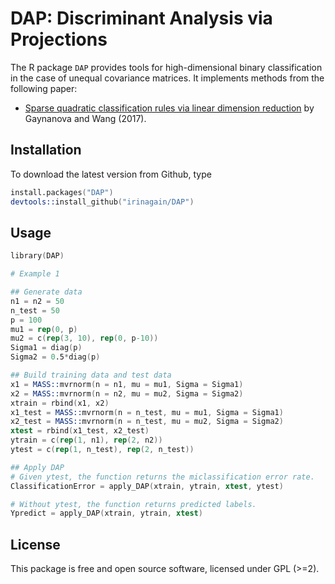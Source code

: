 # DAP: Discriminant Analysis via Projections
The R package `DAP` provides tools for high-dimensional binary classification in the case of unequal covariance matrices. It  implements methods from the following paper:
* [Sparse quadratic classification rules via linear dimension reduction](https://arxiv.org/abs/1711.04817) by Gaynanova and Wang (2017).

## Installation

To download the latest version from Github, type
```s
install.packages("DAP")
devtools::install_github("irinagain/DAP")
```
## Usage

```s
library(DAP)

# Example 1

## Generate data
n1 = n2 = 50
n_test = 50
p = 100
mu1 = rep(0, p)
mu2 = c(rep(3, 10), rep(0, p-10))
Sigma1 = diag(p)
Sigma2 = 0.5*diag(p)

## Build training data and test data
x1 = MASS::mvrnorm(n = n1, mu = mu1, Sigma = Sigma1)
x2 = MASS::mvrnorm(n = n2, mu = mu2, Sigma = Sigma2)
xtrain = rbind(x1, x2)
x1_test = MASS::mvrnorm(n = n_test, mu = mu1, Sigma = Sigma1)
x2_test = MASS::mvrnorm(n = n_test, mu = mu2, Sigma = Sigma2)
xtest = rbind(x1_test, x2_test)
ytrain = c(rep(1, n1), rep(2, n2))
ytest = c(rep(1, n_test), rep(2, n_test))

## Apply DAP
# Given ytest, the function returns the miclassification error rate.
ClassificationError = apply_DAP(xtrain, ytrain, xtest, ytest)

# Without ytest, the function returns predicted labels.
Ypredict = apply_DAP(xtrain, ytrain, xtest)

```

<!--## List of functions

### Exported

#### DAP
The function `apply_DAP` applies the proposed method DAP

#### Cross Validation
The function `cv_DAP` selects tuning parameter using 5-fold cross validation as default.

#### Standardize original data
The function `standardizeData` scales the data matrix by centering and scaling each variable.

#### solve optimization problem with  a single lambda (using C code)
The function `solve_DAP_C` applies block-coordinate algorithm to solve the optimization problem with a single lambda.

#### solve optimization problem with  a sequence of lambda
The function `solve_DAP_seq` solves the optimization problem for a sequence of lambda values via `solve_DAP_C`.

#### implement new classification rule using 2-dimensional space formed by DAP
The function `classify_DAP` performs the classification based on found solution.

-->

## License
This package is free and open source software, licensed under GPL (>=2).

